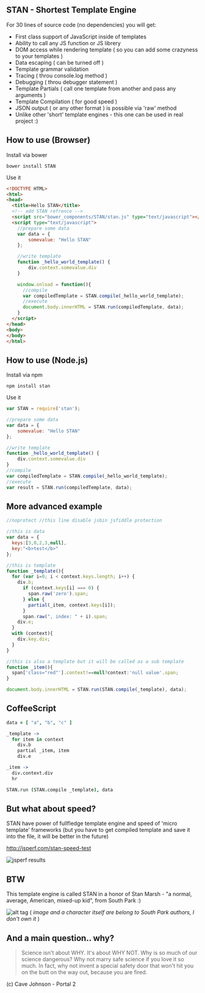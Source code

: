 STAN - Shortest Template Engine
----
For 30 lines of source code (no dependencies) you will get:
- First class support of JavaScript inside of templates
- Ability to call any JS function or JS librery
- DOM access while rendering template ( so you can add some crazyness to your templates )
- Data escaping ( can be turned off )
- Template grammar validation
- Tracing ( throu console.log method )
- Debugging ( throu debugger statement )
- Template Partials ( call one template from another and pass any arguments )
- Template Compilation ( for good speed )
- JSON output ( or any other format ) is possible via 'raw' method
- Unlike other 'short' template engines - this one can be used in real project :)

How to use (Browser)
----
Install via bower
```
bower install STAN
```
Use it
```html
<!DOCTYPE HTML>
<html>
<head>
  <title>Hello STAN</title>
  <!-- add STAN refrence -->
  <script src="bower_components/STAN/stan.js" type="text/javascript"></script>
  <script type="text/javascript">
    //prepare some data
    var data = {
        somevalue: "Hello STAN"
    };

    //write template
    function _hello_world_template() {
        div.context.somevalue.div
    }

    window.onload = function(){
      //compile
      var compiledTemplate = STAN.compile(_hello_world_template);
      //execute
      document.body.innerHTML = STAN.run(compiledTemplate, data);
    }
  </script>
</head>
<body>
</body>
</html>
```

How to use (Node.js)
----
Install via npm
```
npm install stan
```
Use it
```javascript
var STAN = require('stan');

//prepare some data
var data = {
    somevalue: "Hello STAN"
};

//write template
function _hello_world_template() {
    div.context.somevalue.div
}
//compile
var compiledTemplate = STAN.compile(_hello_world_template);
//execute
var result = STAN.run(compiledTemplate, data);
```

More advanced example
----

```javascript
//noprotect //this line disable jsbin jsfiddle protection

//this is data
var data = {
  keys:[3,0,2,3,null],
  key:"<b>test</b>"
};

//this is template
function _template(){
  for (var i=0; i < context.keys.length; i++) {
    div.b;
      if (context.keys[i] === 0) {
        span.raw('zero').span;
      } else {
        partial(_item, context.keys[i]);
      }
      span.raw(", index: " + i).span;
    div.e;
  }
  with (context){
    div.key.div;
  }
}

//this is also a template but it will be called as a sub template
function _item(){
  span['class="red"'].context!==null?context:'null value'.span;
}

document.body.innerHTML = STAN.run(STAN.compile(_template), data);
```

CoffeeScript
----
```coffee
data = [ "a", "b", "c" ]

_template ->
  for item in context
    div.b
    partial _item, item
    div.e

_item -> 
  div.context.div
  hr

STAN.run (STAN.compile _template), data
```

But what about speed?
----
STAN have power of fullfledge template engine and speed of 'micro template' frameworks
(but you have to get compiled template and save it into the file, it will be better in the future)

http://jsperf.com/stan-speed-test

![jsperf results](https://downloader.disk.yandex.ru/preview/1037aa831b7be7d904fcaed97e30debf/mpfs/quPX148IhDBpXzVK80z8s3dYgp3V58dGHTyJt5C07s9Cgfjw7OHLVRrTO7rFWEoksHJioK5bqmd5kAOem3og_g%3D%3D?uid=0&filename=stanspeedtestjsPerfpng&disposition=inline&hash=&limit=0&content_type=image%2Fpng&size=XXL&crop=0)


BTW
----
This template engine is called STAN in a honor of Stan Marsh - "a normal, average, American, mixed-up kid", from South Park :)

![alt tag](http://upload.wikimedia.org/wikipedia/en/a/a7/StanMarsh.png)
( *image and a character itself are belong to South Park authors, I don't own it* )

And a main question.. why?
----
> Science isn't about WHY. It's about WHY NOT. Why is so much of our science dangerous? Why not marry safe science if you love it so much. In fact, why not invent a special safety door that won't hit you on the butt on the way out, because you are fired.

(c) Cave Johnson - Portal 2
